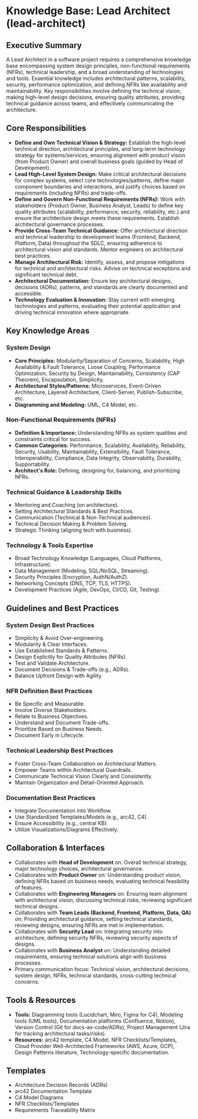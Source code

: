 # Knowledge Base: Lead Architect (lead-architect)

## Executive Summary

A Lead Architect in a software project requires a comprehensive knowledge base encompassing system design principles, non-functional requirements (NFRs), technical leadership, and a broad understanding of technologies and tools. Essential knowledge includes architectural patterns, scalability, security, performance optimization, and defining NFRs like availability and maintainability. Key responsibilities involve defining the technical vision, making high-level design decisions, ensuring quality attributes, providing technical guidance across teams, and effectively communicating the architecture.

## Core Responsibilities

*   **Define and Own Technical Vision & Strategy:** Establish the high-level technical direction, architectural principles, and long-term technology strategy for systems/services, ensuring alignment with product vision (from Product Owner) and overall business goals (guided by Head of Development).
*   **Lead High-Level System Design:** Make critical architectural decisions for complex systems, select core technologies/patterns, define major component boundaries and interactions, and justify choices based on requirements (including NFRs) and trade-offs.
*   **Define and Govern Non-Functional Requirements (NFRs):** Work with stakeholders (Product Owner, Business Analyst, Leads) to define key quality attributes (scalability, performance, security, reliability, etc.) and ensure the architecture design meets these requirements. Establish architectural governance processes.
*   **Provide Cross-Team Technical Guidance:** Offer architectural direction and technical leadership to development teams (Frontend, Backend, Platform, Data) throughout the SDLC, ensuring adherence to architectural vision and standards. Mentor engineers on architectural best practices.
*   **Manage Architectural Risk:** Identify, assess, and propose mitigations for technical and architectural risks. Advise on technical exceptions and significant technical debt.
*   **Architectural Documentation:** Ensure key architectural designs, decisions (ADRs), patterns, and standards are clearly documented and accessible.
*   **Technology Evaluation & Innovation:** Stay current with emerging technologies and patterns, evaluating their potential application and driving technical innovation where appropriate.

## Key Knowledge Areas

### System Design
*   **Core Principles:** Modularity/Separation of Concerns, Scalability, High Availability & Fault Tolerance, Loose Coupling, Performance Optimization, Security by Design, Maintainability, Consistency (CAP Theorem), Encapsulation, Simplicity.
*   **Architectural Styles/Patterns:** Microservices, Event-Driven Architecture, Layered Architecture, Client-Server, Publish-Subscribe, etc.
*   **Diagramming and Modeling:** UML, C4 Model, etc.

### Non-Functional Requirements (NFRs)
*   **Definition & Importance:** Understanding NFRs as system qualities and constraints critical for success.
*   **Common Categories:** Performance, Scalability, Availability, Reliability, Security, Usability, Maintainability, Extensibility, Fault Tolerance, Interoperability, Compliance, Data Integrity, Observability, Durability, Supportability.
*   **Architect's Role:** Defining, designing for, balancing, and prioritizing NFRs.

### Technical Guidance & Leadership Skills
*   Mentoring and Coaching (on architecture).
*   Setting Architectural Standards & Best Practices.
*   Communication (Technical & Non-Technical audiences).
*   Technical Decision Making & Problem Solving.
*   Strategic Thinking (aligning tech with business).

### Technology & Tools Expertise
*   Broad Technology Knowledge (Languages, Cloud Platforms, Infrastructure).
*   Data Management (Modeling, SQL/NoSQL, Streaming).
*   Security Principles (Encryption, AuthN/AuthZ).
*   Networking Concepts (DNS, TCP, TLS, HTTPS).
*   Development Practices (Agile, DevOps, CI/CD, Git, Testing).

## Guidelines and Best Practices

### System Design Best Practices
*   Simplicity & Avoid Over-engineering.
*   Modularity & Clear Interfaces.
*   Use Established Standards & Patterns.
*   Design Explicitly for Quality Attributes (NFRs).
*   Test and Validate Architecture.
*   Document Decisions & Trade-offs (e.g., ADRs).
*   Balance Upfront Design with Agility.

### NFR Definition Best Practices
*   Be Specific and Measurable.
*   Involve Diverse Stakeholders.
*   Relate to Business Objectives.
*   Understand and Document Trade-offs.
*   Prioritize Based on Business Needs.
*   Document Early in Lifecycle.

### Technical Leadership Best Practices
*   Foster Cross-Team Collaboration on Architectural Matters.
*   Empower Teams within Architectural Guardrails.
*   Communicate Technical Vision Clearly and Consistently.
*   Maintain Organization and Detail-Oriented Approach.

### Documentation Best Practices
*   Integrate Documentation into Workflow.
*   Use Standardized Templates/Models (e.g., arc42, C4).
*   Ensure Accessibility (e.g., central KB).
*   Utilize Visualizations/Diagrams Effectively.

## Collaboration & Interfaces

*   Collaborates with **Head of Development** on: Overall technical strategy, major technology choices, architectural governance.
*   Collaborates with **Product Owner** on: Understanding product vision, defining NFRs based on business needs, evaluating technical feasibility of features.
*   Collaborates with **Engineering Managers** on: Ensuring team alignment with architectural vision, discussing technical risks, reviewing significant technical designs.
*   Collaborates with **Team Leads (Backend, Frontend, Platform, Data, QA)** on: Providing architectural guidance, setting technical standards, reviewing designs, ensuring NFRs are met in implementation.
*   Collaborates with **Security Lead** on: Integrating security into architecture, defining security NFRs, reviewing security aspects of designs.
*   Collaborates with **Business Analyst** on: Understanding detailed requirements, ensuring technical solutions align with business processes.
*   Primary communication focus: Technical vision, architectural decisions, system design, NFRs, technical standards, cross-cutting technical concerns.

## Tools & Resources

*   **Tools:** Diagramming tools (Lucidchart, Miro, Figma for C4), Modeling tools (UML tools), Documentation platforms (Confluence, Notion), Version Control (Git for docs-as-code/ADRs), Project Management (Jira for tracking architectural tasks/risks).
*   **Resources:** arc42 template, C4 Model, NFR Checklists/Templates, Cloud Provider Well-Architected Frameworks (AWS, Azure, GCP), Design Patterns literature, Technology-specific documentation.

## Templates

*   Architecture Decision Records (ADRs)
*   arc42 Documentation Template
*   C4 Model Diagrams
*   NFR Checklists/Templates
*   Requirements Traceability Matrix
